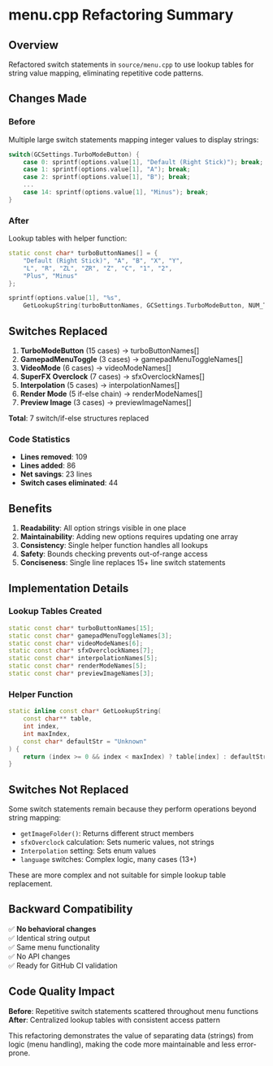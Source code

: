 # menu.cpp Refactoring Summary

## Overview
Refactored switch statements in `source/menu.cpp` to use lookup tables for string value mapping, eliminating repetitive code patterns.

## Changes Made

### Before
Multiple large switch statements mapping integer values to display strings:
```cpp
switch(GCSettings.TurboModeButton) {
    case 0: sprintf(options.value[1], "Default (Right Stick)"); break;
    case 1: sprintf(options.value[1], "A"); break;
    case 2: sprintf(options.value[1], "B"); break;
    ...
    case 14: sprintf(options.value[1], "Minus"); break;
}
```

### After
Lookup tables with helper function:
```cpp
static const char* turboButtonNames[] = {
    "Default (Right Stick)", "A", "B", "X", "Y",
    "L", "R", "ZL", "ZR", "Z", "C", "1", "2",
    "Plus", "Minus"
};

sprintf(options.value[1], "%s", 
    GetLookupString(turboButtonNames, GCSettings.TurboModeButton, NUM_TURBO_BUTTONS));
```

## Switches Replaced

1. **TurboModeButton** (15 cases) → turboButtonNames[]
2. **GamepadMenuToggle** (3 cases) → gamepadMenuToggleNames[]
3. **VideoMode** (6 cases) → videoModeNames[]
4. **SuperFX Overclock** (7 cases) → sfxOverclockNames[]
5. **Interpolation** (5 cases) → interpolationNames[]
6. **Render Mode** (5 if-else chain) → renderModeNames[]
7. **Preview Image** (3 cases) → previewImageNames[]

**Total**: 7 switch/if-else structures replaced

### Code Statistics
- **Lines removed**: 109
- **Lines added**: 86
- **Net savings**: 23 lines
- **Switch cases eliminated**: 44

## Benefits

1. **Readability**: All option strings visible in one place
2. **Maintainability**: Adding new options requires updating one array
3. **Consistency**: Single helper function handles all lookups
4. **Safety**: Bounds checking prevents out-of-range access
5. **Conciseness**: Single line replaces 15+ line switch statements

## Implementation Details

### Lookup Tables Created
```cpp
static const char* turboButtonNames[15];
static const char* gamepadMenuToggleNames[3];
static const char* videoModeNames[6];
static const char* sfxOverclockNames[7];
static const char* interpolationNames[5];
static const char* renderModeNames[5];
static const char* previewImageNames[3];
```

### Helper Function
```cpp
static inline const char* GetLookupString(
    const char** table, 
    int index, 
    int maxIndex, 
    const char* defaultStr = "Unknown"
) {
    return (index >= 0 && index < maxIndex) ? table[index] : defaultStr;
}
```

## Switches Not Replaced

Some switch statements remain because they perform operations beyond string mapping:
- `getImageFolder()`: Returns different struct members
- `sfxOverclock` calculation: Sets numeric values, not strings
- `Interpolation` setting: Sets enum values
- `language` switches: Complex logic, many cases (13+)

These are more complex and not suitable for simple lookup table replacement.

## Backward Compatibility

✅ **No behavioral changes**  
✅ Identical string output  
✅ Same menu functionality  
✅ No API changes  
✅ Ready for GitHub CI validation

## Code Quality Impact

**Before**: Repetitive switch statements scattered throughout menu functions  
**After**: Centralized lookup tables with consistent access pattern

This refactoring demonstrates the value of separating data (strings) from logic (menu handling), making the code more maintainable and less error-prone.
